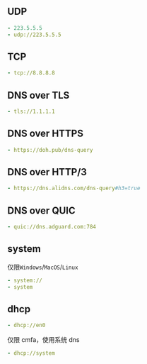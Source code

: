 ## UDP

```{.yaml linenums="1"}
- 223.5.5.5
- udp://223.5.5.5
```

## TCP

```{.yaml linenums="1"}
- tcp://8.8.8.8
```

## DNS over TLS

```{.yaml linenums="1"}
- tls://1.1.1.1
```

## DNS over HTTPS

```{.yaml linenums="1"}
- https://doh.pub/dns-query
```

## DNS over HTTP/3

```{.yaml linenums="1"}
- https://dns.alidns.com/dns-query#h3=true
```

## DNS over QUIC

```{.yaml linenums="1"}
- quic://dns.adguard.com:784
```

## system

仅限`Windows`/`MacOS`/`Linux`

```{.yaml linenums="1"}
- system://
- system
```

## dhcp

```{.yaml linenums="1"}
- dhcp://en0
```

仅限 cmfa，使用系统 dns
```{.yaml linenums="1"}
- dhcp://system
```